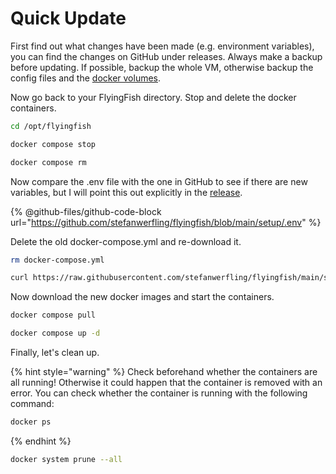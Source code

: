 # Quick Update

First find out what changes have been made (e.g. environment variables), you can find the changes on GitHub under releases. Always make a backup before updating. If possible, backup the whole VM, otherwise backup the config files and the [docker volumes](create-backup.md).



Now go back to your FlyingFish directory. Stop and delete the docker containers.

```sh
cd /opt/flyingfish
```

```sh
docker compose stop
```

```sh
docker compose rm
```

Now compare the .env file with the one in GitHub to see if there are new variables, but I will point this out explicitly in the [release](https://github.com/stefanwerfling/flyingfish/releases).

{% @github-files/github-code-block url="https://github.com/stefanwerfling/flyingfish/blob/main/setup/.env" %}

Delete the old docker-compose.yml and re-download it.

```sh
rm docker-compose.yml
```

```sh
curl https://raw.githubusercontent.com/stefanwerfling/flyingfish/main/setup/docker-compose.yml -o docker-compose.yml
```

Now download the new docker images and start the containers.

```sh
docker compose pull
```

```sh
docker compose up -d
```

Finally, let's clean up.

{% hint style="warning" %}
Check beforehand whether the containers are all running! Otherwise it could happen that the container is removed with an error. You can check whether the container is running with the following command:

```sh
docker ps
```
{% endhint %}

```sh
docker system prune --all
```
